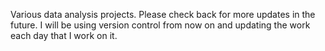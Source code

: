 Various data analysis projects. Please check back for more updates in the future. I will be using version control from now on and updating the work each day that I work on it.
